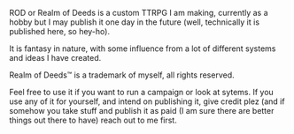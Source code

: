 ROD or Realm of Deeds is a custom TTRPG I am making, currently as a hobby but I may publish it one day in the future (well, technically it is published here, so hey-ho).

It is fantasy in nature, with some influence from a lot of different systems and ideas I have created.

Realm of Deeds™ is a trademark of myself, all rights reserved. 




Feel free to use it if you want to run a campaign or look at sytems. If you use any of it for yourself, and intend on publishing it, give credit plez (and if somehow you take stuff and publish it as paid (I am sure there are better things out there to have) reach out to me first.
